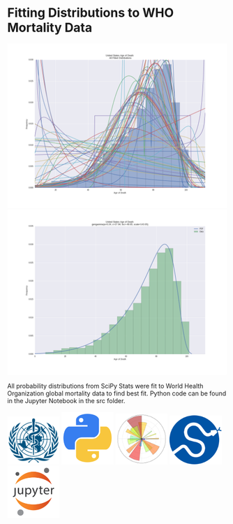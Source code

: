 # Fitting Distributions to WHO Mortality Data

<img src="images/all_dist.png" width="800">
<img src="images/best_fit.png" width="800">

All probability distributions from SciPy Stats were fit to World Health Organization global mortality data to find best fit.  Python code can be found in the Jupyter Notebook in the src folder.
<br>
<br>
<img src="images/logos/who.png" width="120">
<img src="images/logos/python.png" width="120">
<img src="images/logos/matplotlib.png" width="120">
<img src="images/logos/scipy.png" width="120">
<img src="images/logos/jupyter.png" width="120">

